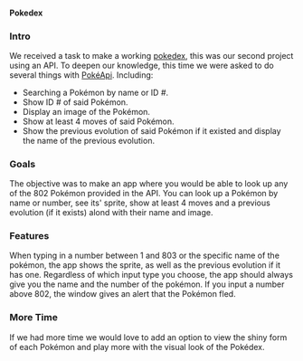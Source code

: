 #### Pokedex

### Intro
We received a task to make a working [pokedex](https://lisonallie.github.io/Pokedex/), this was our second project using an API. To deepen our knowledge, this time we were asked to do several things with [PokéApi](https://pokeapi.co/). Including: 
- Searching a Pokémon by name or ID #.
- Show ID # of said Pokémon.
- Display an image of the Pokémon.
- Show at least 4 moves of said Pokémon.
- Show the previous evolution of said Pokémon if it existed and display the name of the previous evolution.

### Goals
The objective was to make an app where you would be able to look up any of the 802 Pokémon provided in the API. You can look up a Pokémon by name or number, see its' sprite, show at least 4 moves and a previous evolution (if it exists) alond with their name and image.

### Features
When typing in a number between 1 and 803 or the specific name of the pokémon, the app shows the sprite, as well as the previous evolution if it has one. Regardless of which input type you choose, the app should always give you the name and the number of the pokémon. If you input a number above 802, the window gives an alert that the Pokémon fled.

### More Time
If we had more time we would love to add an option to view the shiny form of each Pokémon and play more with the visual look of the Pokédex.
